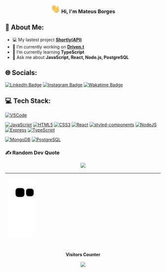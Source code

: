 <h3 align="center"><strong><img src="https://github.com/ABSphreak/ABSphreak/blob/master/gifs/Hi.gif" width="30"> Hi, I'm Mateus Borges</strong></h3>

## 💫 About Me:
- 💻 My lastest project **[Shortly(API)](https://github.com/mat-borges/shortly-api)**
- 🔭 I’m currently working on **[Driven.t](https://github.com/mat-borges/drivent_calstech)**<br>
- 🌱 I’m currently learning **TypeScript**<br>
- 💬 Ask me about **JavaScript, React, Node.js, PostgreSQL**


## 🌐 Socials:
[![LinkedIn Badge](https://img.shields.io/badge/LinkedIn-%230077B5.svg?logo=linkedin&logoColor=white)](https://linkedin.com/in/mat-borges "Connect on LinkedIn")
[![Instagram Badge](https://img.shields.io/badge/-@matbborges-f25b85?style=flat&logo=Instagram&logoColor=white)](https://www.instagram.com/matbborges/ "Follow on Instagram")
[![Wakatime Badge](https://wakatime.com/badge/user/65e091a8-99ff-49c6-96b2-fe7a9a3dd53c.svg)](https://wakatime.com/@65e091a8-99ff-49c6-96b2-fe7a9a3dd53c "See WakaTime Profile")

## 💻 Tech Stack:
[![VSCode](https://img.shields.io/badge/VSCode-007ACC?style=for-the-badge&logo=visualstudiocode&logoColor=ffffff)](https://code.visualstudio.com/ "VSCode")

[![JavaScript](https://img.shields.io/badge/javascript-%2320232a.svg?style=for-the-badge&logo=javascript&logoColor=%23F7DF1E)](https://developer.mozilla.org/en-US/docs/Web/JavaScript "JS on mdnWebDocs")
[![HTML5](https://img.shields.io/badge/html5-%23E34F26.svg?style=for-the-badge&logo=html5&logoColor=ffffff)](https://developer.mozilla.org/en-US/docs/Web/HTML "HTML on mdnWebDocs")
[![CSS3](https://img.shields.io/badge/css3-%231572B6.svg?style=for-the-badge&logo=css3&logoColor=ffffff)](https://developer.mozilla.org/en-US/docs/Web/CSS "CSS on mdnWebDocs")
[![React](https://img.shields.io/badge/react-%2320232a.svg?style=for-the-badge&logo=react&logoColor=%2361DAFB)](https://reactjs.org/ "React")
[![styled-components](http://img.shields.io/badge/StyledComponents-%2320232a.svg?style=for-the-badge&logo=styledcomponents&logoColor=DB7093)](https://styled-components.com/ "styled-components")
[![NodeJS](https://img.shields.io/badge/node.js-6DA55F?style=for-the-badge&logo=node.js&logoColor=ffffff)](https://nodejs.org/en/ "Node.JS")
[![Express](http://img.shields.io/badge/express-000000?style=for-the-badge&logo=express&logoColor=ffffff)](https://expressjs.com/ "Express")
[![TypeScript](http://img.shields.io/badge/TypeScript-3178C6?style=for-the-badge&logo=typescript&logoColor=ffffff)](https://www.typescriptlang.org/ "TypeScript")

[![MongoDB](http://img.shields.io/badge/MongoDB-%2320232a.svg?style=for-the-badge&logo=mongodb&logoColor=-47A248)](https://www.mongodb.com/ "MongoDB")
[![PostgreSQL](http://img.shields.io/badge/PostgreSQL-4169E1?style=for-the-badge&logo=postgresql&logoColor=ffffff)](https://www.postgresql.org/ "PostgreSQL")


### ✍️ Random Dev Quote
<div align="center">
<img width="500em" src="https://quotes-github-readme.vercel.app/api?type=horizontal&theme=tokyonight" />
</div>

---
![mateus snake svg](https://github.com/mat-borges/mat-borges/blob/output/github-contribution-grid-snake.svg)

<div align="center">
  <br><p align="centre"><b>Visitors Counter</b></p>  
  <img align="center" src="https://profile-counter.glitch.me/{mat-borges}/count.svg" />
  <br>
</div>

